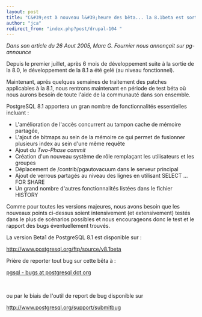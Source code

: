 ```yaml
---
layout: post
title: "C&#39;est à nouveau l&#39;heure des bêta... la 8.1beta est sortie"
author: "jca"
redirect_from: "index.php?post/drupal-104 "
---
```



<p></p>

<!--more-->


<p><em>Dans son article du 26 Aout 2005, Marc G. Fournier nous annonçait sur pg-announce</em></p>

<p>Depuis le premier juillet, après 6 mois de développement suite à la sortie de la 8.0, le développement de la 8.1 a été gelé (au niveau fonctionnel). </p>

<p>Maintenant, aprés quelques semaines de traitement des patches applicables à la 8.1, nous rentrons maintenant en période de test béta où nous aurons besoin de toute l'aide de la communauté dans son ensemble.</p>

<p>

PostgreSQL 8.1 apportera un gran nombre de fonctionnalités essentielles incluant :

</p>

<ul>

<li> L'amélioration de l'accès concurrent au tampon cache de mémoire partagée,</li>

<li> L'ajout de bitmaps au sein de la mémoire ce qui permet de fusionner plusieurs index au sein d'une même requête</li>

<li> Ajout du <em>Two-Phase commit</em></li>

<li> Création d'un nouveau système de rôle remplaçant les utilisateurs et les groupes</li>

<li> Déplacement de /contrib/pgautovacuum dans le serveur principal</li>

<li> Ajout de verrous partagés au niveau des lignes en utilisant SELECT ... FOR SHARE</li>

<li> Un grand nombre d'autres fonctionnalités listées dans le fichier HISTORY</li>

</ul>

Comme pour toutes les versions majeures, nous avons besoin que les nouveaux points ci-dessus soient intensivement (et extensivement) testés dans le plus de scénarios possibles et nous encourageons donc le test et le rapport des bugs éventuellement trouvés.

<p>La version Beta1 de PostgreSQL 8.1 est disponible sur :<br />

<a target="_blank" href="http://www.postgresql.org/ftp/source/v8.1beta">http://www.postgresql.org/ftp/source/v8.1beta</a>

</p>

<p>

Prière de reporter tout bug sur cette bêta à :<br />

<a href="mailto:pgsql%20-%20bugs%20at%20postgresql%20dot%20org">pgsql - bugs at postgresql dot org</a>

<br />

ou par le biais de l'outil de report de bug disponible sur <br />

<a target="_blank" href="http://www.postgresql.org/support/submitbug">http://www.postgresql.org/support/submitbug</a></p>